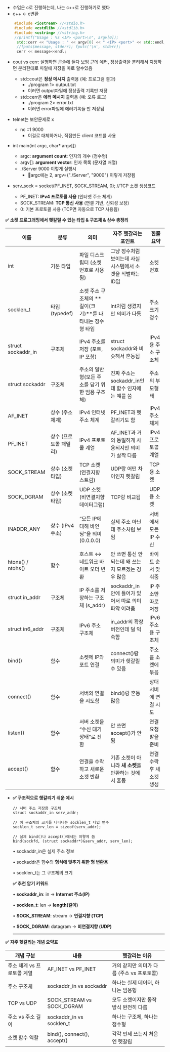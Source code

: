 - 수업은 c로 진행하는데, 나는 c++로 진행하기로 했다
- c++ <- c변환
```c++
	#include <iostream> //<stdio.h>
	#include <cstdlib> //<stdlib.h>
	#include <cstring> //<string.h>
	//printf("Usage : %s <IP> <port>\n", argv[0]);
	 std::cerr << "Usage : " << argv[0] << " <IP> <port>" << std::endl;
	 //fputs(message, stderr); fputc('\n', stderr);
	 cerr << message<<endl;
```
- cout vs cerr: 실행하면 콘솔에 둘다 보임 근데 에러, 정상출력을 분리해서 지정하면 분리한대로 파일에 저장을 따로 할수있음
	- std::cout은 **정상 메시지** 출력용 (예: 프로그램 결과)
		- ./program 1> output.txt
		- 이러면 output파일에 정상출력 기록만 저장
	- std::cerr은 **에러 메시지** 출력용 (예: 오류 로그)
		- ./program 2> error.txt
		- 이러면 error파일에 에러기록들 만 저장됨
- telnet는 보안문제로 x 
	- nc ::1 9000
		- 이걸로 대체하거나, 직접만든 client 코드를 사용


- int main(int argc, char* argv\[])
	- argc: **argument count**: 인자의 개수 (정수형)
	- argv\[]: **argument vector**: 인자 목록 (문자열 배열)
	- ./Server 9000 이렇게 실행시
		- argc에는 2, argv={"./Server", "9000"} 이렇게 저장됨
- serv_sock = socket(PF_INET, SOCK_STREAM, 0); //TCP 소켓 생성코드
	- PF_INET: **IPv4 프로토콜 사용** (인터넷 주소 체계)
	- SOCK_STREAM: **TCP 통신 사용** (연결 기반, 신뢰성 보장)
	- 0: 기본 프로토콜 사용 (TCP면 자동으로 TCP 사용됨)

**✅ 소켓 프로그래밍에서 헷갈릴 수 있는 타입 & 구조체 & 상수 총정리**

|**이름**|**분류**|**의미**|**자주 헷갈리는 포인트**|**한줄 요약**|
|---|---|---|---|---|
|int|기본 타입|파일 디스크립터 (소켓 번호로 사용됨)|그냥 정수처럼 보이는데 사실 시스템에서 소켓을 식별하는 ID임|소켓 번호|
|socklen_t|타입 (typedef)|소켓 주소 구조체의 **길이(크기)**를 나타내는 정수형 타입|int처럼 생겼지만 의미가 다름|주소 크기 정수|
|struct sockaddr_in|구조체|IPv4 주소를 저장 (포트, IP 포함)|struct sockaddr와 비슷해서 혼동됨|IPv4용 주소 구조체|
|struct sockaddr|구조체|주소의 일반형(모든 주소를 담기 위한 범용 구조체)|진짜 주소는 sockaddr_in인데 함수 인자에는 얘를 씀|주소의 부모형태|
|AF_INET|상수 (주소 체계)|IPv4 인터넷 주소 체계|PF_INET과 헷갈리기도 함|IPv4 주소 체계|
|PF_INET|상수 (프로토콜 패밀리)|IPv4 프로토콜 계열|AF_INET과 거의 동일하게 사용되지만 의미가 살짝 다름|IPv4 프로토콜 계열|
|SOCK_STREAM|상수 (소켓 타입)|TCP 소켓 (연결지향 스트림)|UDP랑 어떤 차이인지 헷갈림|TCP용 소켓|
|SOCK_DGRAM|상수 (소켓 타입)|UDP 소켓 (비연결지향 데이터그램)|TCP랑 비교됨|UDP용 소켓|
|INADDR_ANY|상수 (IPv4 주소)|“모든 IP에 대해 바인딩”을 의미 (0.0.0.0)|실제 주소 아닌데 주소처럼 보임|서버에서 모든 IP 수신|
|htons() / ntohs()|함수|호스트 ↔ 네트워크 바이트 오더 변환|안 쓰면 통신 안 되는데 왜 쓰는지 모르겠는 경우 많음|바이트 순서 맞춰줌|
|struct in_addr|구조체|IP 주소를 저장하는 구조체 (s_addr)|sockaddr_in 안에 들어가 있어서 따로 의미 파악 어려움|IP 주소만 따로 저장|
|struct in6_addr|구조체|IPv6 주소 구조체|in_addr의 확장 버전인데 덜 익숙함|IPv6 주소용 구조체|
|bind()|함수|소켓에 IP와 포트 연결|connect()랑 의미가 헷갈릴 수 있음|주소를 소켓에 묶음|
|connect()|함수|서버와 연결을 시도함|bind()랑 혼동 많음|상대 서버에 연결 시도|
|listen()|함수|서버 소켓을 “수신 대기 상태”로 전환|안 쓰면 accept()가 안 됨|연결 요청 받을 준비|
|accept()|함수|연결을 수락하고 새로운 소켓 반환|기존 소켓이 아니라 **새 소켓**을 반환하는 것에서 혼동|연결 수락 후 새 소켓 생성|

- 
	**✅ 구조적으로 헷갈리기 쉬운 예시**
	
	```
	// 서버 주소 저장용 구조체
	struct sockaddr_in serv_addr;
	
	// 이 구조체의 크기를 나타내는 socklen_t 타입 변수
	socklen_t serv_len = sizeof(serv_addr);
	
	// 실제 bind()나 accept()에서는 이렇게 씀
	bind(sockfd, (struct sockaddr*)&serv_addr, serv_len);
	```
	
	• sockaddr_in은 실제 주소 정보
	
	• sockaddr은 함수의 **형식에 맞추기 위한 형 변환용**
	
	• socklen_t는 그 구조체의 크기
	
	**✅ 추천 암기 키워드**
	
	• **sockaddr_in**: in → **Internet 주소(IP)**
	
	• **socklen_t**: len → **length(길이)**
	
	• **SOCK_STREAM**: stream → **연결지향 (TCP)**
	
	• **SOCK_DGRAM**: datagram → **비연결지향 (UDP)**

	---
	
**✅ 자주 헷갈리는 개념 요약표**

|**개념 구분**|**내용**|**헷갈리는 이유**|
|---|---|---|
|주소 체계 vs 프로토콜 계열|AF_INET vs PF_INET|거의 같지만 의미가 다름 (주소 vs 프로토콜)|
|주소 구조체|sockaddr_in vs sockaddr|하나는 실제 데이터, 하나는 범용형|
|TCP vs UDP|SOCK_STREAM vs SOCK_DGRAM|모두 소켓이지만 동작 방식 완전히 다름|
|주소 vs 주소 길이|sockaddr_in vs socklen_t|하나는 구조체, 하나는 정수형|
|소켓 함수 역할|bind(), connect(), accept()|각각 언제 쓰는지 처음엔 헷갈림|

